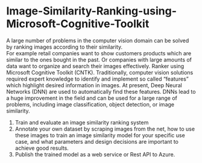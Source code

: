 # Image-Similarity-Ranking-using-Microsoft-Cognitive-Toolkit
A large number of problems in the computer vision domain can be solved by ranking images according to their similarity.  
For example retail companies want to show customers products which are similar to the ones bought in the past. Or companies with large amounts of data want to organize and search their images effectively. 
Ranker using Microsoft Cognitive Toolkit (CNTK). 
Traditionally, computer vision solutions required expert knowledge to identify and implement so called “features” which highlight desired information in images.  At present, Deep Neural Networks (DNN) are used to automatically find these features. DNNs lead to a huge improvement in the field and can be used for a large range of problems, including image classification, object detection, or image similarity. 
1. Train and evaluate an image similarity ranking system 
2. Annotate your own dataset by scraping images from the net, how to use these images to train an image similarity model for your specific use case, and what parameters and design decisions are important to achieve good results. 
3. Publish the trained model as a web service or Rest API to Azure.
